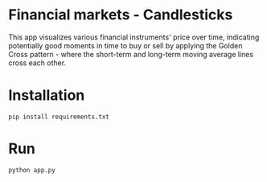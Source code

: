 # Financial markets - Candlesticks

This app visualizes various financial instruments' price over time, indicating potentially good moments in time to buy or sell by applying the Golden Cross pattern - where the short-term and long-term moving average lines cross each other.

# Installation
```
pip install requirements.txt
```

# Run
```
python app.py
```

